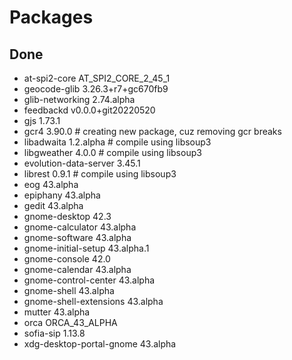 # Packages
## Done
- at-spi2-core AT_SPI2_CORE_2_45_1
- geocode-glib 3.26.3+r7+gc670fb9
- glib-networking 2.74.alpha
- feedbackd v0.0.0+git20220520
- gjs 1.73.1
- gcr4 3.90.0 # creating new package, cuz removing gcr breaks
- libadwaita 1.2.alpha # compile using libsoup3
- libgweather 4.0.0 # compile using libsoup3
- evolution-data-server 3.45.1
- librest 0.9.1 # compile using libsoup3
- eog 43.alpha
- epiphany 43.alpha
- gedit 43.alpha
- gnome-desktop 42.3
- gnome-calculator 43.alpha
- gnome-software 43.alpha
- gnome-initial-setup 43.alpha.1
- gnome-console 42.0
- gnome-calendar 43.alpha
- gnome-control-center 43.alpha
- gnome-shell 43.alpha
- gnome-shell-extensions 43.alpha
- mutter 43.alpha
- orca ORCA_43_ALPHA
- sofia-sip 1.13.8
- xdg-desktop-portal-gnome 43.alpha
